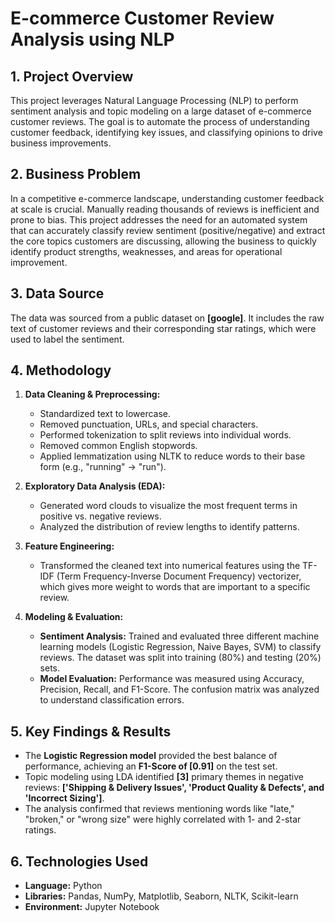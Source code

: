 # E-commerce Customer Review Analysis using NLP

## 1. Project Overview
This project leverages Natural Language Processing (NLP) to perform sentiment analysis and topic modeling on a large dataset of e-commerce customer reviews. The goal is to automate the process of understanding customer feedback, identifying key issues, and classifying opinions to drive business improvements.

## 2. Business Problem
In a competitive e-commerce landscape, understanding customer feedback at scale is crucial. Manually reading thousands of reviews is inefficient and prone to bias. This project addresses the need for an automated system that can accurately classify review sentiment (positive/negative) and extract the core topics customers are discussing, allowing the business to quickly identify product strengths, weaknesses, and areas for operational improvement.

## 3. Data Source
The data was sourced from a public dataset on **[google]**. It includes the raw text of customer reviews and their corresponding star ratings, which were used to label the sentiment.

## 4. Methodology

1.  **Data Cleaning & Preprocessing:**
    * Standardized text to lowercase.
    * Removed punctuation, URLs, and special characters.
    * Performed tokenization to split reviews into individual words.
    * Removed common English stopwords.
    * Applied lemmatization using NLTK to reduce words to their base form (e.g., "running" -> "run").

2.  **Exploratory Data Analysis (EDA):**
    * Generated word clouds to visualize the most frequent terms in positive vs. negative reviews.
    * Analyzed the distribution of review lengths to identify patterns.

3.  **Feature Engineering:**
    * Transformed the cleaned text into numerical features using the TF-IDF (Term Frequency-Inverse Document Frequency) vectorizer, which gives more weight to words that are important to a specific review.

4.  **Modeling & Evaluation:**
    * **Sentiment Analysis:** Trained and evaluated three different machine learning models (Logistic Regression, Naive Bayes, SVM) to classify reviews. The dataset was split into training (80%) and testing (20%) sets.
    * **Model Evaluation:** Performance was measured using Accuracy, Precision, Recall, and F1-Score. The confusion matrix was analyzed to understand classification errors.

## 5. Key Findings & Results
* The **Logistic Regression model** provided the best balance of performance, achieving an **F1-Score of [0.91]** on the test set.
* Topic modeling using LDA identified **[3]** primary themes in negative reviews: **['Shipping & Delivery Issues', 'Product Quality & Defects', and 'Incorrect Sizing']**.
* The analysis confirmed that reviews mentioning words like "late," "broken," or "wrong size" were highly correlated with 1- and 2-star ratings.

## 6. Technologies Used
- **Language:** Python
- **Libraries:** Pandas, NumPy, Matplotlib, Seaborn, NLTK, Scikit-learn
- **Environment:** Jupyter Notebook

